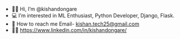 - 👩‍💻 Hi, I’m @kishandongare
- 💻 I’m interested in ML Enthusiast, Python Developer, Django, Flask.
- 📧 How to reach me Email- kishan.tech25@gmail.com
- 🤵🏽 https://www.linkedin.com/in/kishandongare/
<!---
kishandongare/kishandongare is a ✨ special ✨ repository because its `README.md` (this file) appears on your GitHub profile.
You can click the Preview link to take a look at your changes.
--->
